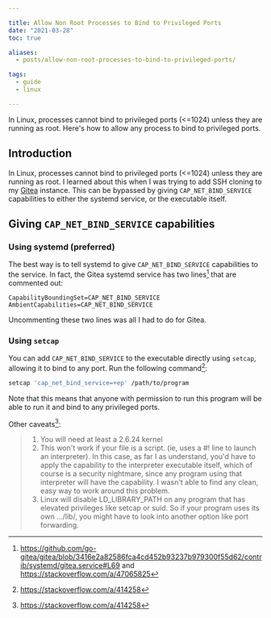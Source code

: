 ```yaml
---

title: Allow Non Root Processes to Bind to Privileged Ports
date: "2021-03-28"
toc: true

aliases:
  - posts/allow-non-root-processes-to-bind-to-privileged-ports/

tags:
  - guide
  - linux

---
```


In Linux, processes cannot bind to privileged ports (<=1024) unless they are running as root. Here's how to allow any process to bind to privileged ports.

<!--more-->

## Introduction

In Linux, processes cannot bind to privileged ports (<=1024) unless they are running as root. I learned about this when I was trying to add SSH cloning to my [Gitea](https://gitea.io) instance. This can be bypassed by giving `CAP_NET_BIND_SERVICE` capabilities to either the systemd service, or the executable itself.

## Giving `CAP_NET_BIND_SERVICE` capabilities

### Using systemd (preferred)

The best way is to tell systemd to give `CAP_NET_BIND_SERVICE` capabilities to the service. In fact, the Gitea systemd service has two lines[^1] that are commented out:

```systemd
CapabilityBoundingSet=CAP_NET_BIND_SERVICE
AmbientCapabilities=CAP_NET_BIND_SERVICE
```

Uncommenting these two lines was all I had to do for Gitea.

### Using `setcap`

You can add `CAP_NET_BIND_SERVICE` to the executable directly using `setcap`, allowing it to bind to any port. Run the following command[^2]:

```bash
setcap 'cap_net_bind_service=+ep' /path/to/program
```

Note that this means that anyone with permission to run this program will be able to run it and bind to any privileged ports.

Other caveats[^2]:

> 1. You will need at least a 2.6.24 kernel
> 2. This won't work if your file is a script. (ie, uses a #! line to launch an interpreter). In this case, as far I as understand, you'd have to apply the capability to the interpreter executable itself, which of course is a security nightmare, since any program using that interpreter will have the capability. I wasn't able to find any clean, easy way to work around this problem.
> 3. Linux will disable LD\_LIBRARY\_PATH on any program that has elevated privileges like setcap or suid. So if your program uses its own .../lib/, you might have to look into another option like port forwarding.

[^1]: https://github.com/go-gitea/gitea/blob/3416e2a82586fca4cd452b93237b979300f55d62/contrib/systemd/gitea.service#L69 and https://stackoverflow.com/a/47065825
[^2]: https://stackoverflow.com/a/414258
